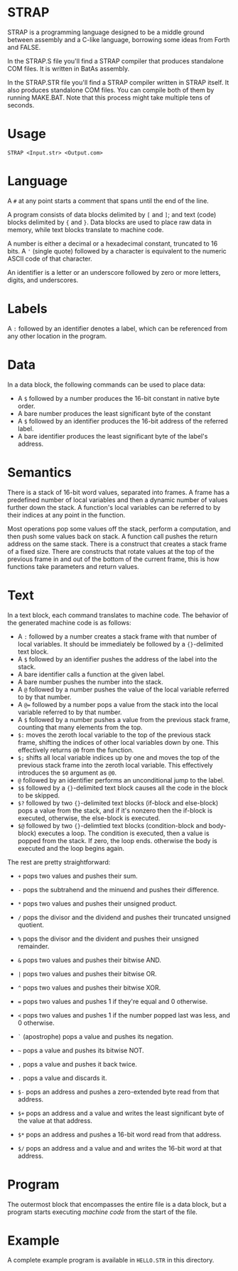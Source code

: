 STRAP
=====

STRAP is a programming language designed to be a middle ground between
assembly and a C-like language, borrowing some ideas from Forth and FALSE.

In the STRAP.S file you'll find a STRAP compiler that produces standalone COM 
files. It is written in BatAs assembly. 

In the STRAP.STR file you'll find a STRAP compiler written in STRAP itself. It
also produces standalone COM files. You can compile both of them by running
MAKE.BAT. Note that this process might take multiple tens of seconds.

Usage
=====

    STRAP <Input.str> <Output.com>

Language
========

A `#` at any point starts a comment that spans until the end of the line.

A program consists of data blocks delimited by `[` and `]`; and text (code)
blocks delimited by `{` and `}`. Data blocks are used to place raw data in
memory, while text blocks translate to machine code.

A number is either a decimal or a hexadecimal constant, truncated to 16 bits.
A `'` (single quote) followed by a character is equivalent to the numeric
ASCII code of that character.

An identifier is a letter or an underscore followed by zero or more letters,
digits, and underscores.

Labels
======

A `:` followed by an identifier denotes a label, which can be referenced from
any other location in the program.

Data
====

In a data block, the following commands can be used to place data:

 * A `$` followed by a number produces the 16-bit constant in native byte
   order.
 * A bare number produces the least significant byte of the constant
 * A `$` followed by an identifier produces the 16-bit address of the referred
   label.
 * A bare identifier produces the least significant byte of the label's
   address.

Semantics
=========

There is a stack of 16-bit word values, separated into frames. A frame has a
predefined number of local variables and then a dynamic number of values
further down the stack. A function's local variables can be referred to by
their indices at any point in the function.

Most operations pop some values off the stack, perform a computation, and then
push some values back on stack. A function call pushes the return address on
the same stack. There is a construct that creates a stack frame of a fixed
size. There are constructs that rotate values at the top of the previous frame
in and out of the bottom of the current frame, this is how functions take
parameters and return values.

Text
====

In a text block, each command translates to machine code. The behavior of the
generated machine code is as follows:

 * A `:` followed by a number creates a stack frame with that number of local
   variables. It should be immediately be followed by a `{}`-delimited text
   block.
 * A `$` followed by an identifier pushes the address of the label into the
   stack.
 * A bare identifier calls a function at the given label.
 * A bare number pushes the number into the stack.
 * A `@` followed by a number pushes the value of the local variable referred 
   to by that number.
 * A `@=` followed by a number pops a value from the stack into the local
   variable referred to by that number.
 * A `$` followed by a number pushes a value from the previous stack frame,
   counting that many elements from the top.
 * `$:` moves the zeroth local variable to the top of the previous stack
   frame, shifting the indices of other local variables down by one. This
   effectively returns `@0` from the function.
 * `$;` shifts all local variable indices up by one and moves the top of the
   previous stack frame into the zeroth local variable. This effectively
   introduces the `$0` argument as `@0`.
 * `@` followed by an identifier performs an unconditional jump to the label.
 * `$$` followed by a `{}`-delimited text block causes all the code in the
   block to be skipped.
 * `$?` followed by two `{}`-delimited text blocks (if-block and else-block)
   pops a value from the stack, and if it's nonzero then the if-block is
   executed, otherwise, the else-block is executed.
 * `$@` followed by two `{}`-delimtied text blocks (condition-block and
   body-block) executes a loop. The condition is executed, then a value is
   popped from the stack. If zero, the loop ends. otherwise the body is
   executed and the loop begins again.

 The rest are pretty straightforward:

 * `+` pops two values and pushes their sum.
 * `-` pops the subtrahend and the minuend and pushes their difference.
 * `*` pops two values and pushes their unsigned product.
 * `/` pops the divisor and the dividend and pushes their truncated unsigned 
   quotient.
 * `%` pops the divisor and the divident and pushes their unsigned remainder.
 * `&` pops two values and pushes their bitwise AND.
 * `|` pops two values and pushes their bitwise OR.
 * `^` pops two values and pushes their bitwise XOR.
 * `=` pops two values and pushes 1 if they're equal and 0 otherwise.
 * `<` pops two values and pushes 1 if the number popped last was less, and
   0 otherwise.
 * `` ` `` (apostrophe) pops a value and pushes its negation.
 * `~` pops a value and pushes its bitwise NOT.
 * `,` pops a value and pushes it back twice.
 * `.` pops a value and discards it.
 

 * `$-` pops an address and pushes a zero-extended byte read from that
   address.
 * `$+` pops an address and a value and writes the least significant byte of
   the value at that address.
 * `$*` pops an address and pushes a 16-bit word read from that address.
 * `$/` pops an address and a value and and writes the 16-bit word at that
   address.

Program
=======

The outermost block that encompasses the entire file is a data block, but a 
program starts executing _machine code_ from the start of the file.

Example
=======

A complete example program is available in `HELLO.STR` in this directory.
